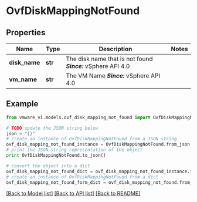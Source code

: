 # OvfDiskMappingNotFound


## Properties
Name | Type | Description | Notes
------------ | ------------- | ------------- | -------------
**disk_name** | **str** | The disk name that is not found  ***Since:*** vSphere API 4.0  | 
**vm_name** | **str** | The VM Name  ***Since:*** vSphere API 4.0  | 

## Example

```python
from vmware_vi.models.ovf_disk_mapping_not_found import OvfDiskMappingNotFound

# TODO update the JSON string below
json = "{}"
# create an instance of OvfDiskMappingNotFound from a JSON string
ovf_disk_mapping_not_found_instance = OvfDiskMappingNotFound.from_json(json)
# print the JSON string representation of the object
print OvfDiskMappingNotFound.to_json()

# convert the object into a dict
ovf_disk_mapping_not_found_dict = ovf_disk_mapping_not_found_instance.to_dict()
# create an instance of OvfDiskMappingNotFound from a dict
ovf_disk_mapping_not_found_form_dict = ovf_disk_mapping_not_found.from_dict(ovf_disk_mapping_not_found_dict)
```
[[Back to Model list]](../README.md#documentation-for-models) [[Back to API list]](../README.md#documentation-for-api-endpoints) [[Back to README]](../README.md)


